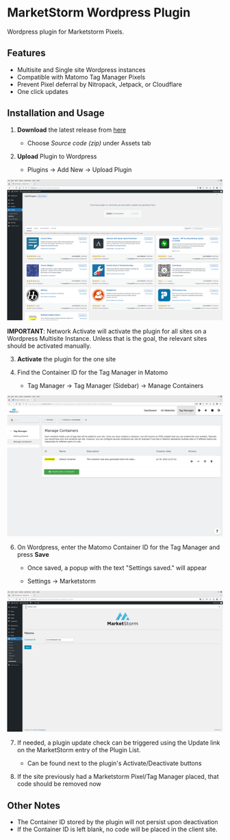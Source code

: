 # MarketStorm Wordpress Plugin

Wordpress plugin for Marketstorm Pixels.

## Features

- Multisite and Single site Wordpress instances
- Compatible with Matomo Tag Manager Pixels
- Prevent Pixel deferral by Nitropack, Jetpack, or Cloudflare
- One click updates

## Installation and Usage

1) **Download** the latest release from [here](https://github.com/marketstorm-ai/wordpress-plugin/releases/latest)
   - Choose *Source code (zip)* under Assets tab

3) **Upload** Plugin to Wordpress
   - Plugins -> Add New -> Upload Plugin


![](/docs/wordpress_upload.png)


**IMPORTANT**: Network Activate will activate the plugin for all sites on a Wordpress Multisite Instance. Unless that is the goal, the relevant sites should be activated manually.

3) **Activate** the plugin for the one site

4) Find the Container ID for the Tag Manager in Matomo
   
   - Tag Manager -> Tag Manager (Sidebar) -> Manage Containers

![](/docs/container_id.png)

6) On Wordpress, enter the Matomo Container ID for the Tag Manager and press **Save**
   
   - Once saved, a popup with the text "Settings saved." will appear

   - Settings -> Marketstorm

![](/docs/wordpress_saved.png)

7) If needed, a plugin update check can be triggered using the Update link on the MarketStorm entry of the Plugin List.

   - Can be found next to the plugin's Activate/Deactivate buttons

8) If the site previously had a Marketstorm Pixel/Tag Manager placed, that code should be removed now


## Other Notes
- The Container ID stored by the plugin will not persist upon deactivation
- If the Container ID is left blank, no code will be placed in the client site.
